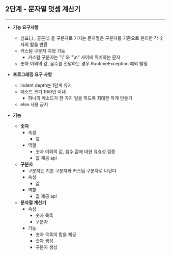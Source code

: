 ## 2단계 - 문자열 덧셈 계산기

-- --

* **기능 요구사항**
  * 쉼표(,) , 콜론(:) 을 구분자로 가지는 문자열은 구분자를 기준으로 분리한 각 숫자의 합을 반환
  * 커스텀 구분자 지정 가능
    * 커스텀 구분자는 "\\" 와 "\n" 사이에 위치하는 문자 
  * 숫자 이외의 값, 음수를 전달하는 경우 RuntimeException 예외 발생


* **프로그래밍 요구 사항**
  * indent depth는 1단계 유지
  * 메소드 크기 10라인 이내
    * 하나의 메소드가 한 가지 일을 하도록 최대한 작게 만들기 
  * else 사용 금지


* **기능**
  * **숫자**
    * 속성
      * 값
    * 역할
      * 숫자 이외의 값, 음수 값에 대한 유효성 검증
      * 값 제공 api
  * **구분자**
    * 구분자는 기본 구분자와 커스텀 구분자로 나뉜다
    * 속성
      * 값
    * 역할
      * 값 제공 api
  * **문자열 계산기**
    * 속성
      * 숫자 목록
      * 구분자
    * 기능
      * 숫자 목록의 합을 제공
      * 숫자 생성
      * 구분자 생성